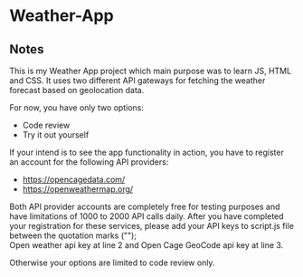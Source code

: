 # Weather-App
 
## Notes
This is my Weather App project which main purpose was to learn JS, HTML and CSS. It uses two different API gateways for fetching the weather forecast based on geolocation data. 

For now, you have only two options: 
* Code review
* Try it out yourself

If your intend is to see the app functionality in action, you have to register an account for the following API providers:
* https://opencagedata.com/
* https://openweathermap.org/

Both API provider accounts are completely free for testing purposes and have limitations of 1000 to 2000 API calls daily. After you have completed your registration for these services, please add your API keys to script.js file between the quotation marks ("");<br>  Open weather api key at line 2 and Open Cage GeoCode api key at line 3. 

Otherwise your options are limited to code review only.
